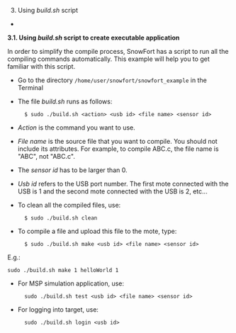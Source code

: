 3. Using _build.sh_ script
-


**3.1. Using _build.sh_ script to create executable application**

 In order to simplify the compile process, SnowFort has a script to run all the compiling commands automatically. This example will help you to get familiar with this script.

- Go to the directory `/home/user/snowfort/snowfort_example` in the Terminal
- The file _build.sh_ runs as follows:

		$ sudo ./build.sh <action> <usb id> <file name> <sensor id>

- _Action_ is the command you want to use. 

- _File name_ is the source file that you want to compile. You should not include its attributes. For example, to compile ABC.c, the file name is "ABC", not "ABC.c". 

- The _sensor id_ has to be larger than 0. 

- _Usb id_ refers to the USB port number. The first mote connected with the USB is 1 and the second mote connected with the USB is 2, etc...

- To clean all the compiled files, use:

		$ sudo ./build.sh clean

- To compile a file and upload this file to the mote, type:

		$ sudo ./build.sh make <usb id> <file name> <sensor id>

E.g.:

	sudo ./build.sh make 1 helloWorld 1


- For MSP simulation application, use:

		sudo ./build.sh test <usb id> <file name> <sensor id>

- For logging into target, use:

		sudo ./build.sh login <usb id>



 
